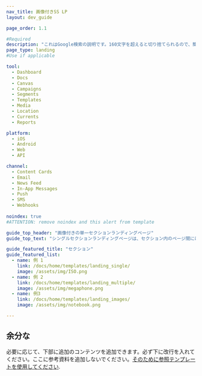 ```yaml
---
nav_title: 画像付きSS LP
layout: dev_guide

page_order: 1.1

#Required
description: "これはGoogle検索の説明です。160文字を超えると切り捨てられるので、簡潔にしてください。"
page_type: landing
#Use if applicable

tool:
  - Dashboard
  - Docs
  - Canvas
  - Campaigns
  - Segments
  - Templates
  - Media
  - Location
  - Currents
  - Reports

platform:
  - iOS
  - Android
  - Web
  - API

channel:
  - Content Cards
  - Email
  - News Feed
  - In-App Messages
  - Push
  - SMS
  - Webhooks
  
noindex: true
#ATTENTION: remove noindex and this alert from template

guide_top_header: "画像付きの単一セクションランディングページ"
guide_top_text: "シングルセクションランディングページは、セクション内のページ間にほとんどまたはまったく区切りがない大きなセクションに最適です。この特定のテンプレートは「レイアウト：dev_guide」という「注目」レイアウトのYAMLパラメータを使用しており、ページの下部に追加情報を追加することができます。追加のセクションが必要な場合は、「dev_guide」レイアウトのYAMLパラメータを使用して、マルチセクションのランディングページタイプを使用してください。"

guide_featured_title: "セクション"
guide_featured_list:
  - name: 例 1
    link: /docs/home/templates/landing_single/
    image: /assets/img/ISO.png
  - name: 例 2
    link: /docs/home/templates/landing_multiple/
    image: /assets/img/megaphone.png
  - name: 例3
    link: /docs/home/templates/landing_images/
    image: /assets/img/notebook.png

---
```


## 余分な

必要に応じて、下部に追加のコンテンツを追加できます。必ず下に改行を入れてください。ここに参考資料を追加しないでください。[そのために参照テンプレートを使用してください]({{site.baseurl}}/home/templates/reference/).

<br>

<br>
